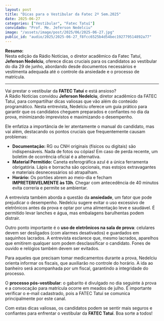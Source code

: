 ```yaml
---
layout: post
title: "Dicas para o Vestibular da Fatec 2º Sem.2025"
date: 2025-06-27
categories: ["Vestibular", "Fatec Tatuí"]
convidado: "Prof. Me. Jeferson Nedelciu"
image: "/assets/image/post/2025/06/2025-06-27.jpg"
public_id: "audio/2025/2025-06-27_f8fcc6525b4d54bec192779514892a77"
---
```


**Resumo:**  
Nesta edição da Rádio Notícias, o diretor acadêmico da Fatec Tatuí, **Jeferson Nedelciu**, oferece dicas cruciais para os candidatos ao vestibular do dia 29 de junho, abordando desde documentos necessários e vestimenta adequada até o controle da ansiedade e o processo de matrícula.

---

Vai prestar o vestibular da **FATEC Tatuí** e está ansioso?  
A Rádio Notícias convidou **Jeferson Nedelciu**, diretor acadêmico da FATEC Tatuí, para compartilhar dicas valiosas que vão além do conteúdo programático. Nesta entrevista, Nedelciu oferece um guia prático para garantir que os candidatos cheguem preparados e confiantes no dia da prova, minimizando imprevistos e maximizando o desempenho.

Ele enfatiza a importância de ler atentamente o manual do candidato, mas vai além, destacando os pontos cruciais que frequentemente causam problemas:

* **Documentação:** RG ou CNH originais (físicos ou digitais) são indispensáveis. Nada de fotos ou cópias! Em caso de perda recente, um boletim de ocorrência oficial é a alternativa.  
* **Material Permitido:** Caneta esferográfica azul é a única ferramenta obrigatória. Lápis e borracha são opcionais, mas estojos extravagantes e materiais desnecessários só atrapalham.  
* **Horário:** Os portões abrem ao meio-dia e fecham **IMPRETERIVELMENTE às 13h**. Chegar com antecedência de 40 minutos evita correria e permite se ambientar.

A entrevista também aborda a questão da **ansiedade**, um fator que pode prejudicar o desempenho. Nedelciu sugere evitar o uso excessivo de eletrônicos antes da prova e optar por uma alimentação leve e saudável. É permitido levar lanches e água, mas embalagens barulhentas podem distrair.

Outro ponto importante é o **uso de eletrônicos na sala de prova**: celulares devem ser desligados (com alarmes desativados) e guardados em saquinhos lacrados. A entrevista esclarece que, mesmo lacrados, aparelhos que emitirem qualquer som podem desclassificar o candidato. Fones de ouvido e relógios também devem ser evitados.

Para aqueles que precisam tomar medicamentos durante a prova, Nedelciu orienta informar os fiscais, que auxiliarão no controle do horário. A ida ao banheiro será acompanhada por um fiscal, garantindo a integridade do processo.

O **processo pós-vestibular**: o gabarito é divulgado no dia seguinte à prova e a convocação para matrícula ocorre em meados de julho. É importante verificar o e-mail cadastrado, pois a FATEC Tatuí se comunica principalmente por este canal.

Com estas dicas valiosas, os candidatos podem se sentir mais seguros e confiantes para enfrentar o vestibular da **FATEC Tatuí**. Boa sorte a todos!